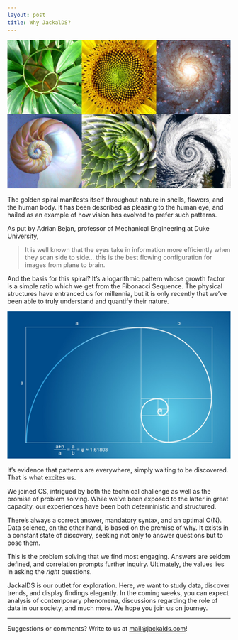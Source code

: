 ```yaml
---
layout: post
title: Why JackalDS?
---
```


![Golden spiral examples.](https://github.com/SohanChoudhury/JackalDS/blob/master/_posts/golden-sprial-examples.jpeg?raw=true)

The golden spiral manifests itself throughout nature in shells, flowers, and the human body. It has been described as pleasing to the human eye, and hailed as an example of how vision has evolved to prefer such patterns.

As put by Adrian Bejan, professor of Mechanical Engineering at Duke University,
> It is well known that the eyes take in information more efficiently when they scan side to side… this is the best flowing configuration for images from plane to brain.

And the basis for this spiral? It’s a logarithmic pattern whose growth factor is a simple ratio which we get from the Fibonacci Sequence. The physical structures have entranced us for millennia, but it is only recently that we’ve been able to truly understand and quantify their nature.

![Golden ratio graph.](https://github.com/SohanChoudhury/JackalDS/blob/master/_posts/golden-ratio-graph.jpg?raw=true)

It’s evidence that patterns are everywhere, simply waiting to be discovered. That is what excites us.

We joined CS, intrigued by both the technical challenge as well as the promise of problem solving. While we’ve been exposed to the latter in great capacity, our experiences have been both deterministic and structured.

There’s always a correct answer, mandatory syntax, and an optimal O(N). Data science, on the other hand, is based on the premise of why. It exists in a constant state of discovery, seeking not only to answer questions but to pose them.


This is the problem solving that we find most engaging. Answers are seldom defined, and correlation prompts further inquiry. Ultimately, the values lies in asking the *right* questions.

JackalDS is our outlet for exploration. Here, we want to study data, discover trends, and display findings elegantly.  In the coming weeks, you can expect analysis of contemporary phenomena, discussions regarding the role of data in our society, and much more. We hope you join us on journey.

-----

Suggestions or comments? Write to us at [mail@jackalds.com](mailto:mail@jackalds.com)!
